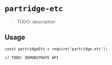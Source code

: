# `partridge-etc`

> TODO: description

## Usage

```
const partridgeEtc = require('partridge-etc');

// TODO: DEMONSTRATE API
```
